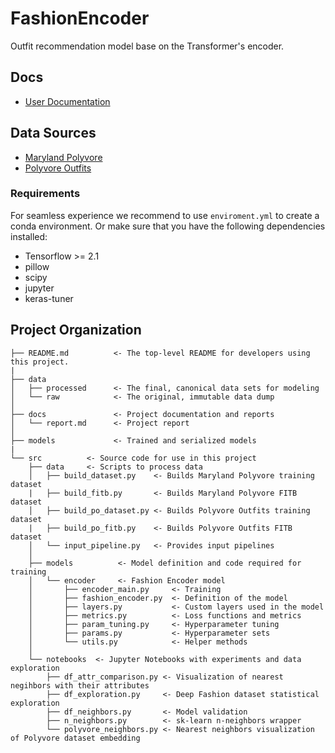 # FashionEncoder

Outfit recommendation model base on the Transformer's encoder.

## Docs
- [User Documentation](docs/UserDocumentation.md)

## Data Sources
- [Maryland Polyvore](https://github.com/xthan/polyvore-dataset) 
- [Polyvore Outfits](https://github.com/mvasil/fashion-compatibility)

### Requirements
For seamless experience we recommend to use `enviroment.yml` to create a conda environment. Or make sure that you have the following dependencies installed:
- Tensorflow >= 2.1
- pillow
- scipy
- jupyter
- keras-tuner

## Project Organization


    ├── README.md          <- The top-level README for developers using this project.
    |
    ├── data
    │   ├── processed      <- The final, canonical data sets for modeling
    │   └── raw            <- The original, immutable data dump
    │
    ├── docs               <- Project documentation and reports
    │   └── report.md      <- Project report
    │
    ├── models             <- Trained and serialized models
    |
    └── src          <- Source code for use in this project
        ├── data     <- Scripts to process data
        │   ├── build_dataset.py    <- Builds Maryland Polyvore training dataset
        |   ├── build_fitb.py       <- Builds Maryland Polyvore FITB dataset
        │   ├── build_po_dataset.py <- Builds Polyvore Outfits training dataset
        |   ├── build_po_fitb.py    <- Builds Polyvore Outfits FITB dataset
        │   └── input_pipeline.py   <- Provides input pipelines
        │
        ├── models          <- Model definition and code required for training
        │   └── encoder     <- Fashion Encoder model
        │       ├── encoder_main.py     <- Training
        │       ├── fashion_encoder.py  <- Definition of the model
        │       ├── layers.py           <- Custom layers used in the model
        │       ├── metrics.py          <- Loss functions and metrics
        │       ├── param_tuning.py     <- Hyperparameter tuning
        │       ├── params.py           <- Hyperparameter sets
        │       └── utils.py            <- Helper methods
        │
        └── notebooks  <- Jupyter Notebooks with experiments and data exploration
            ├── df_attr_comparison.py <- Visualization of nearest negihbors with their attributes
            ├── df_exploration.py     <- Deep Fashion dataset statistical exploration
            ├── df_neighbors.py       <- Model validation
            ├── n_neighbors.py        <- sk-learn n-neighbors wrapper
            └── polyvore_neighbors.py <- Nearest neighbors visualization of Polyvore dataset embedding